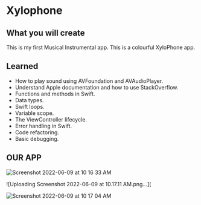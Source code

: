 # Xylophone

## What you will create

This is my first Musical Instrumental app. This is a colourful XyloPhone app.

## Learned

* How to play sound using AVFoundation and AVAudioPlayer.
* Understand Apple documentation and how to use StackOverflow.
* Functions and methods in Swift. 
* Data types.
* Swift loops.
* Variable scope.
* The ViewController lifecycle.
* Error handling in Swift.
* Code refactoring.
* Basic debugging.

<h2>OUR APP</h2>

![Screenshot 2022-06-09 at 10 16 33 AM](https://user-images.githubusercontent.com/91361896/172766410-f0f56c07-5b86-46ab-b72c-5625997ec6a9.png)

![Uploading Screenshot 2022-06-09 at 10.17.11 AM.png…](

![Screenshot 2022-06-09 at 10 17 04 AM](https://user-images.githubusercontent.com/91361896/172766416-445d3115-37c7-4ca1-bc68-7c5b3ff44f4f.png)
